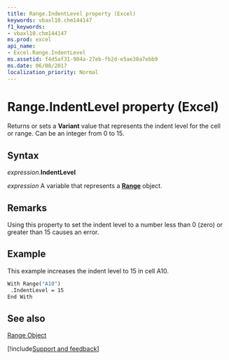 ```yaml
---
title: Range.IndentLevel property (Excel)
keywords: vbaxl10.chm144147
f1_keywords:
- vbaxl10.chm144147
ms.prod: excel
api_name:
- Excel.Range.IndentLevel
ms.assetid: f4d5af31-904a-27eb-fb2d-e5ae38a7ebb9
ms.date: 06/08/2017
localization_priority: Normal
---
```



# Range.IndentLevel property (Excel)

Returns or sets a  **Variant** value that represents the indent level for the cell or range. Can be an integer from 0 to 15.


## Syntax

_expression_.**IndentLevel**

_expression_ A variable that represents a **[Range](excel.range(object).md)** object.


## Remarks

Using this property to set the indent level to a number less than 0 (zero) or greater than 15 causes an error.


## Example

This example increases the indent level to 15 in cell A10.


```vb
With Range("A10") 
 .IndentLevel = 15 
End With
```


## See also


[Range Object](Excel.Range(object).md)

[!include[Support and feedback](~/includes/feedback-boilerplate.md)]
